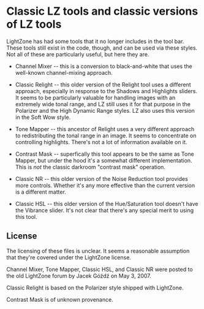 # Classic LZ tools and classic versions of LZ tools

LightZone has had some tools that it no longer includes in the tool bar.
These tools still exist in the code, though,
and can be used via these styles.
Not all of these are particularly useful, but here they are.

* Channel Mixer -- this is a conversion to black-and-white
that uses the well-known channel-mixing approach.

* Classic Relight -- this older version of the Relight tool uses a different
approach, especially in response to the Shadows and Highlights sliders.
It seems to be particularly valuable for handling images
with an extremely wide tonal range,
and LZ still uses it for that purpose in the
Polarizer and the High Dynamic Range styles.
LZ also uses this version in the Soft Wow style.

* Tone Mapper -- this ancestor of Relight uses a very different approach to
redistributing the tonal range in an image.
It seems to concentrate on controlling highlights.
There's not a lot of information available on it.

* Contrast Mask -- superfically this tool appears to be the same as Tone Mapper,
but under the hood it's a somewhat different implementation.
This is *not* the classic darkroom "contrast mask" operation.

* Classic NR -- this older version of the Noise Reduction tool
provides more controls.
Whether it's any more effective than the current version is a different matter.

* Classic HSL -- this older version of the Hue/Saturation tool
doesn't have the Vibrance slider.
It's not clear that there's any special merit to using this tool.

## License

The licensing of these files is unclear.
It seems a reasonable assumption that they're covered under the LightZone license.

Channel Mixer, Tone Mapper, Classic HSL, and Classic NR were posted to the old LightZone forum
by Jacek Góźdź on May 3, 2007.

Classic Relight is based on the Polarizer style shipped with LightZone.

Contrast Mask is of unknown provenance.